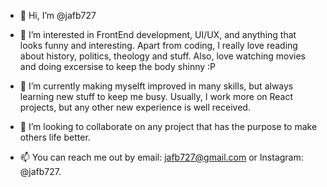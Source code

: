 - 👋 Hi, I’m @jafb727

- 👀 I’m interested in FrontEnd development, UI/UX, and anything that looks funny and interesting. Apart from coding, I really love reading about history, politics, theology and stuff. Also, love watching movies and doing excersise to keep the body shinny :P
- 🌱 I’m currently making myselft improved in many skills, but always learning new stuff to keep me busy. Usually, I work more on React projects, but any other new experience is well received.
- 💞️ I’m looking to collaborate on any project that has the purpose to make others life better.
- 📫 You can reach me out by email: jafb727@gmail.com or Instagram: @jafb727.

<!---
jafb727/jafb727 is a ✨ special ✨ repository because its `README.md` (this file) appears on your GitHub profile.
You can click the Preview link to take a look at your changes.
--->
